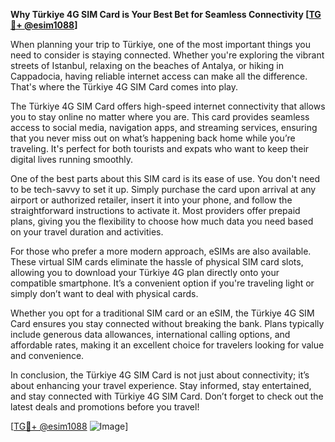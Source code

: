 **Why Türkiye 4G SIM Card is Your Best Bet for Seamless Connectivity [[TG💪+ @esim1088](https://t.me/s/esim1088)]**

When planning your trip to Türkiye, one of the most important things you need to consider is staying connected. Whether you're exploring the vibrant streets of Istanbul, relaxing on the beaches of Antalya, or hiking in Cappadocia, having reliable internet access can make all the difference. That's where the Türkiye 4G SIM Card comes into play.

The Türkiye 4G SIM Card offers high-speed internet connectivity that allows you to stay online no matter where you are. This card provides seamless access to social media, navigation apps, and streaming services, ensuring that you never miss out on what’s happening back home while you’re traveling. It's perfect for both tourists and expats who want to keep their digital lives running smoothly.

One of the best parts about this SIM card is its ease of use. You don't need to be tech-savvy to set it up. Simply purchase the card upon arrival at any airport or authorized retailer, insert it into your phone, and follow the straightforward instructions to activate it. Most providers offer prepaid plans, giving you the flexibility to choose how much data you need based on your travel duration and activities.

For those who prefer a more modern approach, eSIMs are also available. These virtual SIM cards eliminate the hassle of physical SIM card slots, allowing you to download your Türkiye 4G plan directly onto your compatible smartphone. It’s a convenient option if you're traveling light or simply don’t want to deal with physical cards.

Whether you opt for a traditional SIM card or an eSIM, the Türkiye 4G SIM Card ensures you stay connected without breaking the bank. Plans typically include generous data allowances, international calling options, and affordable rates, making it an excellent choice for travelers looking for value and convenience.

In conclusion, the Türkiye 4G SIM Card is not just about connectivity; it’s about enhancing your travel experience. Stay informed, stay entertained, and stay connected with Türkiye 4G SIM Card. Don’t forget to check out the latest deals and promotions before you travel!

[[TG💪+ @esim1088](https://t.me/s/esim1088) ![Image](https://i.postimg.cc/Y0z9fWf4/image.png)]